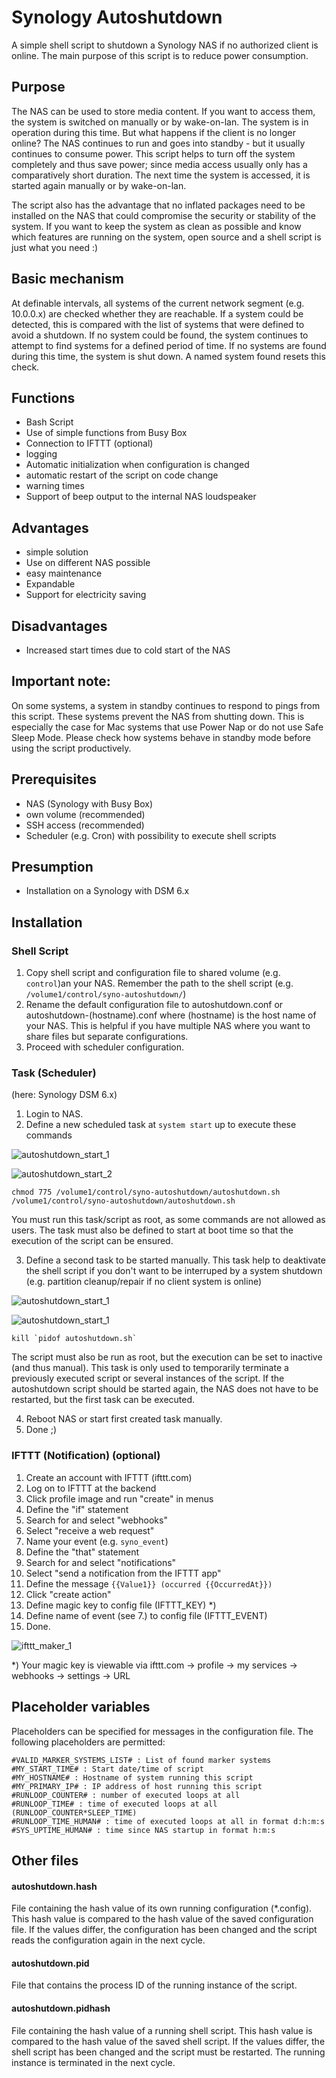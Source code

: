 # Synology Autoshutdown

A simple shell script to shutdown a Synology NAS if no authorized client is online. The main purpose of this script is to reduce power consumption. 

## Purpose

The NAS can be used to store media content. If you want to access them, the system is switched on manually or by wake-on-lan. The system is in operation during this time. But what happens if the client is no longer online? The NAS continues to run and goes into standby - but it usually continues to consume power. 
This script helps to turn off the system completely and thus save power; since media access usually only has a comparatively short duration. The next time the system is accessed, it is started again manually or by wake-on-lan.

The script also has the advantage that no inflated packages need to be installed on the NAS that could compromise the security or stability of the system. If you want to keep the system as clean as possible and know which features are running on the system, open source and a shell script is just what you need :)

## Basic mechanism
At definable intervals, all systems of the current network segment (e.g. 10.0.0.x) are checked whether they are reachable. If a system could be detected, this is compared with the list of systems that were defined to avoid a shutdown. If no system could be found, the system continues to attempt to find systems for a defined period of time. If no systems are found during this time, the system is shut down. A named system found resets this check.

## Functions
- Bash Script
- Use of simple functions from Busy Box
- Connection to IFTTT (optional)
- logging
- Automatic initialization when configuration is changed
- automatic restart of the script on code change
- warning times
- Support of beep output to the internal NAS loudspeaker

## Advantages
- simple solution
- Use on different NAS possible
- easy maintenance
- Expandable
- Support for electricity saving

## Disadvantages
- Increased start times due to cold start of the NAS

## Important note:

On some systems, a system in standby continues to respond to pings from this script. These systems prevent the NAS from shutting down. This is especially the case for Mac systems that use Power Nap or do not use Safe Sleep Mode. Please check how systems behave in standby mode before using the script productively.

## Prerequisites
- NAS (Synology with Busy Box)
- own volume (recommended)
- SSH access (recommended)
- Scheduler (e.g. Cron) with possibility to execute shell scripts

## Presumption
- Installation on a Synology with DSM 6.x

## Installation

### Shell Script
1. Copy shell script and configuration file to shared volume (e.g. `control`)an your NAS. Remember the path to the shell script (e.g. `/volume1/control/syno-autoshutdown/`)
2. Rename the default configuration file to autoshutdown.conf or autoshutdown-(hostname).conf where (hostname) is the host name of your NAS. This is helpful if you have multiple NAS where you want to share files but separate configurations.
3. Proceed with scheduler configuration.

### Task (Scheduler)
(here: Synology DSM 6.x)
1. Login to NAS.
2. Define a new scheduled task at `system start` up to execute these commands

![autoshutdown_start_1](https://github.com/rfuehrer/syno_autoshutdown/blob/master/images/autoshutdown_start_1.png)

![autoshutdown_start_2](https://github.com/rfuehrer/syno_autoshutdown/blob/master/images/autoshutdown_start_2.png)
```
chmod 775 /volume1/control/syno-autoshutdown/autoshutdown.sh
/volume1/control/syno-autoshutdown/autoshutdown.sh
```
You must run this task/script as root, as some commands are not allowed as users. The task must also be defined to start at boot time so that the execution of the script can be ensured.

3. Define a second task to be started manually. This task help to deaktivate the shell script if you don't want to be interruped by a system shutdown (e.g. partition cleanup/repair if no client system is online)

![autoshutdown_start_1](https://github.com/rfuehrer/syno_autoshutdown/blob/master/images/autoshutdown_stop_1.png)

![autoshutdown_start_1](https://github.com/rfuehrer/syno_autoshutdown/blob/master/images/autoshutdown_stop_2.png)

```
kill `pidof autoshutdown.sh`
```

The script must also be run as root, but the execution can be set to inactive (and thus manual). This task is only used to temporarily terminate a previously executed script or several instances of the script. If the autoshutdown script should be started again, the NAS does not have to be restarted, but the first task can be executed. 

4. Reboot NAS or start first created task manually.
5. Done ;)

### IFTTT (Notification) (optional)

1. Create an account with IFTTT (ifttt.com)
2. Log on to IFTTT at the backend
3. Click profile image and run "create" in menus
4. Define the "if" statement
5. Search for and select "webhooks"
6. Select "receive a web request"
7. Name your event (e.g. `syno_event`)
8. Define the "that" statement
9. Search for and select "notifications"
10. Select "send a notification from the IFTTT app"
11. Define the message `{{Value1}} (occurred {{OccurredAt}})`
12. Click "create action"
13. Define magic key to config file (IFTTT_KEY) *)
14. Define name of event (see 7.) to config file (IFTTT_EVENT)
15. Done.

![ifttt_maker_1](https://github.com/rfuehrer/syno_autoshutdown/blob/master/images/ifttt_maker_1.png)

*) Your magic key is viewable via ifttt.com -> profile -> my services -> webhooks -> settings -> URL

## Placeholder variables

Placeholders can be specified for messages in the configuration file. The following placeholders are permitted:

```
#VALID_MARKER_SYSTEMS_LIST# : List of found marker systems
#MY_START_TIME# : Start date/time of script
#MY_HOSTNAME# : Hostname of system running this script
#MY_PRIMARY_IP# : IP address of host running this script
#RUNLOOP_COUNTER# : number of executed loops at all
#RUNLOOP_TIME# : time of executed loops at all (RUNLOOP_COUNTER*SLEEP_TIME)
#RUNLOOP_TIME_HUMAN# : time of executed loops at all in format d:h:m:s
#SYS_UPTIME_HUMAN# : time since NAS startup in format h:m:s
```

## Other files

#### autoshutdown.hash

File containing the hash value of its own running configuration (*.config). This hash value is compared to the hash value of the saved configuration file. If the values differ, the configuration has been changed and the script reads the configuration again in the next cycle.

#### autoshutdown.pid

File that contains the process ID of the running instance of the script.

#### autoshutdown.pidhash

File containing the hash value of a running shell script. This hash value is compared to the hash value of the saved shell script. If the values differ, the shell script has been changed and the script must be restarted. The running instance is terminated in the next cycle.
